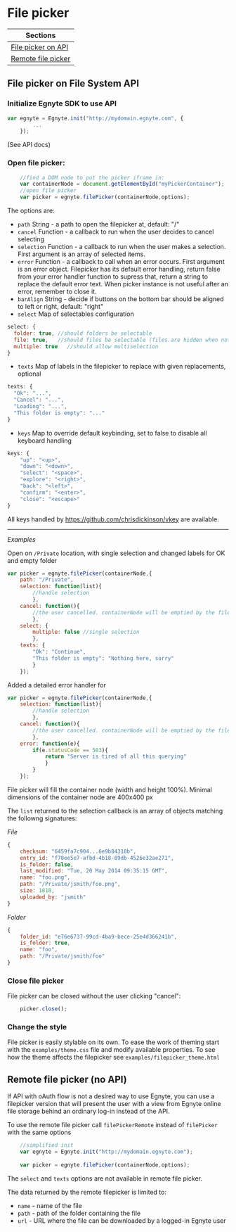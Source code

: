 # File picker

|Sections|
| --- |
|[File picker on API](#file-picker-on-file-system-api)|
|[Remote file picker](#remote-file-picker-no-api-)|

## File picker on File System API

### Initialize Egnyte SDK to use API
```javascript
var egnyte = Egnyte.init("http://mydomain.egnyte.com", {
        ...
    });
```
(See API docs)

### Open file picker:
```javascript
    //find a DOM node to put the picker iframe in:
    var containerNode = document.getElementById("myPickerContainer");
    //open file picker
    var picker = egnyte.filePicker(containerNode,options);
```
The options are:
 - `path` String - a path to open the filepicker at, default: "/"
 - `cancel` Function - a callback to run when the user decides to cancel selecting
 - `selection` Function - a callback to run when the user makes a selection. First argument is an array of selected items.
 - `error` Function - a callback to call when an error occurs. First argument is an error object. Filepicker has its default error handling, return false from your error handler function to supress that, return a string to replace the default error text. When picker instance is not useful after an error, remember to close it.
 - `barAlign` String - decide if buttons on the bottom bar should be aligned to left or right, default: "right"
 - `select` Map of selectables configuration
 
```javascript
select: {
  folder: true, //should folders be selectable
  file: true,   //should files be selectable (files are hidden when not selectable)
  multiple: true   //should allow multiselection
}
```
 - `texts` Map of labels in the filepicker to replace with given replacements, optional
 
```javascript
texts: {
  "Ok": "...",
  "Cancel": "...",
  "Loading": "...",
  "This folder is empty": "..."
}
```

 - `keys` Map to override default keybinding, set to false to disable all keyboard handling
 
```javascript
keys: {
    "up": "<up>",
    "down": "<down>",
    "select": "<space>",
    "explore": "<right>",
    "back": "<left>",
    "confirm": "<enter>",
    "close": "<escape>"
}
```
All keys handled by https://github.com/chrisdickinson/vkey are available.

----

_Examples_

Open on `/Private` location, with single selection and changed labels for OK and empty folder

```javascript
var picker = egnyte.filePicker(containerNode,{
    path: "/Private",
    selection: function(list){
        //handle selection
        },
    cancel: function(){
        //the user cancelled. containerNode will be emptied by the filepicker itself.
        },
    select: {
        multiple: false //single selection
        },
    texts: {
        "Ok": "Continue",
        "This folder is empty": "Nothing here, sorry"
        }
    });
```

Added a detailed error handler for 
```javascript
var picker = egnyte.filePicker(containerNode,{
    selection: function(list){
        //handle selection
        },
    cancel: function(){
        //the user cancelled. containerNode will be emptied by the filepicker itself.
        },
    error: function(e){
        if(e.statusCode == 503){
            return "Server is tired of all this querying"
            }
        }
    });
```

File picker will fill the container node (width and height 100%). Minimal dimensions of the container node are 400x400 px

The `list` returned to the selection callback is an array of objects matching the followng signatures:

_File_

```javascript
{
    checksum: "6459fa7c904...6e9b84318b",
    entry_id: "f78ee5e7-afbd-4b18-89db-4526e32ae271",
    is_folder: false,
    last_modified: "Tue, 20 May 2014 09:35:15 GMT",
    name: "foo.png",
    path: "/Private/jsmith/foo.png",
    size: 1818,
    uploaded_by: "jsmith"
}
```

_Folder_

```javascript
{
    folder_id: "e76e6737-99cd-4ba9-bece-25e4d366241b",
    is_folder: true,
    name: "foo",
    path: "/Private/jsmith/foo"
}
```

### Close file picker 

File picker can be closed without the user clicking "cancel":
```javascript
    picker.close();
```

### Change the style

File picker is easily stylable on its own. To ease the work of theming start with the `examples/theme.css` file and modify available properties. To see how the theme affects the filepicker see `examples/filepicker_theme.html`

## Remote file picker (no API)

If API with oAuth flow is not a desired way to use Egnyte, you can use a filepicker version that will present the user with a view from Egnyte online file storage behind an ordinary log-in instead of the API.

To use the remote file picker call `filePickerRemote` instead of `filePicker` with the same options
```javascript
    //simplified init
    var egnyte = Egnyte.init("http://mydomain.egnyte.com");
    
    var picker = egnyte.filePicker(containerNode,options);
```

The `select` and `texts` options are not available in remote file picker.

The data returned by the remote filepicker is limited to:
 - `name` - name of the file
 - `path` - path of the folder containing the file
 - `url` - URL where the file can be downloaded by a logged-in Egnyte user